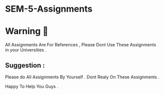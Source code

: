 # SEM-5-Assignments

# Warning 📢 
All Assignments Are For References , Please Dont Use These Assignments in your Universities .

## Suggestion :
Please do All Assignments By Yourself . Dont Realy On These Assignments .


<p>Happy To Help You Guys .</p>






